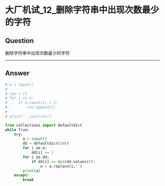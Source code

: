 # 大厂机试_12_删除字符串中出现次数最少的字符


## Question
删除字符串中出现次数最少的字符

----

## Answer
```python
# x = input()
#
# res = []
# for i in x:
#     if x.count(i) > 1:
#         res.append(i)
#
# print(''.join(res))

from collections import defaultdict
while True:
    try:
        a = input()
        dd = defaultdict(int)
        for i in a:
            dd[i] += 1
        for i in dd:
            if dd[i] == min(dd.values()):
                a = a.replace(i,'')
        print(a)
    except:
        break
```